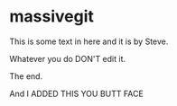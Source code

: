 # massivegit

This is some text in here and it is by Steve.

Whatever you do DON'T edit it.

The end.

And I ADDED THIS YOU BUTT FACE